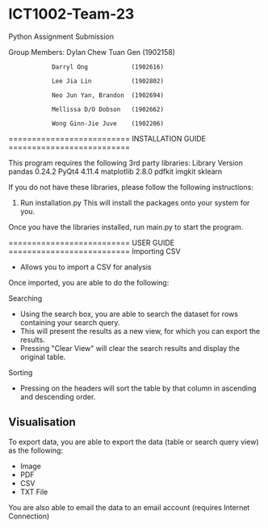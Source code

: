 # ICT1002-Team-23

Python Assignment Submission


Group Members:  Dylan Chew Tuan Gen   (1902158)

                Darryl Ong            (1902616)
                
                Lee Jia Lin           (1902802)
                
                Neo Jun Yan, Brandon  (1902694)
                
                Mellissa D/O Dobson   (1902662)
                
                Wong Ginn-Jie Juve    (1902206)
                
========================== INSTALLATION GUIDE ==========================

This program requires the following 3rd party libraries:
Library       Version
pandas        0.24.2
PyQt4         4.11.4
matplotlib    2.8.0
pdfkit
imgkit
sklearn

If you do not have these libraries, please follow the following instructions:
1. Run installation.py
  This will install the packages onto your system for you.
  

Once you have the libraries installed, run main.py to start the program.


========================== USER GUIDE ==========================
Importing CSV
- Allows you to import a CSV for analysis

Once imported, you are able to do the following:

Searching
- Using the search box, you are able to search the dataset for rows containing your search query.
- This will present the results as a new view, for which you can export the results.
- Pressing "Clear View" will clear the search results and display the original table.

Sorting
- Pressing on the headers will sort the table by that column in ascending and descending order.

Visualisation
- 



To export data, you are able to export the data (table or search query view) as the following:

- Image
- PDF
- CSV
- TXT File

You are also able to email the data to an email account (requires Internet Connection)

